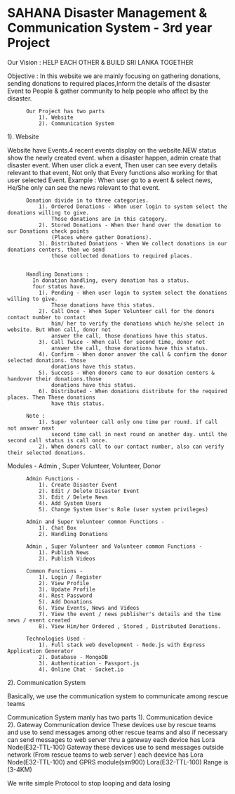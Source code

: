 # SAHANA Disaster Management & Communication System - 3rd year Project
Our Vision : HELP EACH OTHER & BUILD SRI LANKA TOGETHER

Objective : In this website we are mainly focusing on gathering donations, sending donations to required places,Inform the details of the disaster
            Event to People & gather community to help people who affect by the disaster.

          Our Project has two parts
              1). Website
              2). Communication System

1). Website

Website have Events.4 recent events display on the website.NEW status show the newly created event.
when a disaster happen, admin create that disaster event. When user click a event, Then user
can see every details relevant to that event, Not only that Every functions also working for that
user selected Event.
 Example : When user go to a event & select news, He/She only can see the news relevant to that event.

          Donation divide in to three categories.
              1). Ordered Donations - When user login to system select the donations willing to give.
                  Those donations are in this category.
              2). Stored Donations - When User hand over the donation to our Donations check points
                  (Places where gather Donations).
              3). Distributed Donations - When We collect donations in our donations centers, then we send
                  those collected donations to required places.


          Handling Donations :
            In donation handling, every donation has a status.
            four status have.
              1). Pending - When user login to system select the donations willing to give.
                  Those donations have this status.
              2). Call Once - When Super Volunteer call for the donors contact number to contact
                  him/ her to verify the donations which he/she select in website. But When call, donor not
                  answer the call, those donations have this status.
              3). Call Twice - When call for second time, donor not
                  answer the call, those donations have this status.
              4). Confirm - When donor answer the call & confirm the donor selected donations. those
                  donations have this status.
              5). Success - When donors came to our donation centers & handover their donations.those
                  donations have this status.
              6). Distributed - When donations distribute for the required places. Then These donations
                  have this status.

          Note :
              1). Super volunteer call only one time per round. if call not answer next
                  second time call in next round on another day. until the second call status is call once.
              2). When donors call to our contact number, also can verify their selected donations.


   Modules - Admin , Super Volunteer, Volunteer, Donor

          Admin Functions -
              1). Create Disaster Event
              2). Edit / Delete Disaster Event
              3). Edit / Delete News
              4). Add System Users
              5). Change System User's Role (user system privileges)

          Admin and Super Volunteer common Functions -
              1). Chat Box
              2). Handling Donations

          Admin , Super Volunteer and Volunteer common Functions -
              1). Publish News
              2). Publish Videos

          Common Functions -
              1). Login / Register
              2). View Profile
              3). Update Profile
              4). Rest Password
              5). Add Donations
              6). View Events, News and Videos
              7). View the event / news publisher's details and the time news / event created
              8). View Him/her Ordered , Stored , Distributed Donations.

          Technologies Used -
              1). Full stack web development - Node.js with Express Application Generator
              2). Database - MongoDB
              3). Authentication - Passport.js
              4). Online Chat - Socket.io


 2). Communication System
 
Basically, we use the communication system to  communicate among rescue teams

Communication System manly has two parts
            1). Communication device  
            2). Gateway 
     Communication device 
            These devices use by rescue teams and use to send messages among other rescue teams and also if necessary can send messages             to web server thru a gateway
            each device has Lora Node(E32-TTL-100)
     Gateway
           these devices use to send messages outside network (From rescue teams to web server )
           each deevice has Lora Node(E32-TTL-100) and GPRS module(sim900) 
Lora(E32-TTL-100) Range is (3-4KM)

We write simple Protocol to stop looping and data losing
